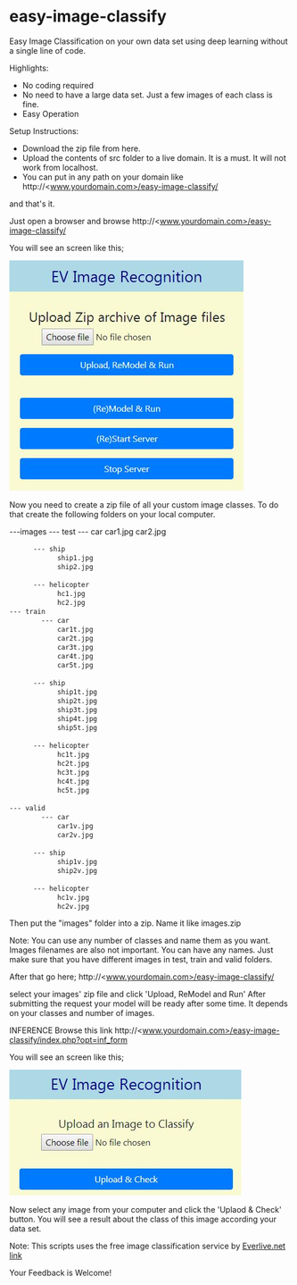 # easy-image-classify

Easy Image Classification on your own data set using deep learning without a single line of code. 

Highlights:
- No coding required
- No need to have a large data set. Just a few images of each class is fine. 
- Easy Operation

Setup Instructions:
- Download the zip file from here. 
- Upload the contents of src folder to a live domain. It is a must. It will not work from localhost.
- You can put in any path on your domain like
http://<www.yourdomain.com>/easy-image-classify/

and that's it.

Just open a browser and browse
http://<www.yourdomain.com>/easy-image-classify/

You will see an screen like this;

![Create Model](https://raw.githubusercontent.com/theprodev/easy-image-classify/master/screenshots/create-model.jpg)

Now you need to create a zip file of all your custom image classes. To do that create the following folders on your local computer.

---images
    --- test
          --- car
                car1.jpg
                car2.jpg

          --- ship
                ship1.jpg
                ship2.jpg

          --- helicopter
                hc1.jpg
                hc2.jpg
    --- train
            --- car
                car1t.jpg
                car2t.jpg
                car3t.jpg
                car4t.jpg
                car5t.jpg

          --- ship
                ship1t.jpg
                ship2t.jpg
                ship3t.jpg
                ship4t.jpg
                ship5t.jpg

          --- helicopter
                hc1t.jpg
                hc2t.jpg
                hc3t.jpg
                hc4t.jpg
                hc5t.jpg

    --- valid
            --- car
                car1v.jpg
                car2v.jpg

          --- ship
                ship1v.jpg
                ship2v.jpg

          --- helicopter
                hc1v.jpg
                hc2v.jpg

Then put the "images" folder into a zip. Name it like images.zip

Note: 
You can use any number of classes and name them as you want. Images filenames are also not important. You can have any names. Just make sure that you have different images in test, train and valid folders.


After that go here;
http://<www.yourdomain.com>/easy-image-classify/

select your images' zip file and click 'Upload, ReModel and Run'
After submitting the request your model will be ready after some time. It depends on your classes and number of images.

INFERENCE
Browse this link
http://<www.yourdomain.com>/easy-image-classify/index.php?opt=inf_form

You will see an screen like this;

![Create Model](https://raw.githubusercontent.com/theprodev/easy-image-classify/master/screenshots/inference.jpg)

Now select any image from your computer and click the 'Uplaod & Check' button. You will see a result about the class of this image according your data set.

Note: This scripts uses the free image classification service by [Everlive.net link](https://www.everlive.net/artificial-intelligence/25-computer-vision/51-online-image-classification-service.html)

Your Feedback is Welcome!



